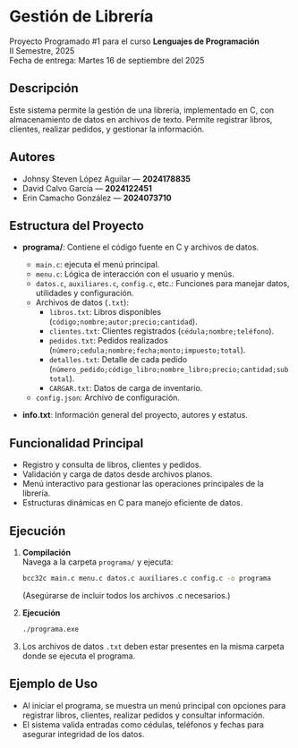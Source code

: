 # Gestión de Librería

Proyecto Programado #1 para el curso **Lenguajes de Programación**  
II Semestre, 2025  
Fecha de entrega: Martes 16 de septiembre del 2025

## Descripción

Este sistema permite la gestión de una librería, implementado en C, con almacenamiento de datos en archivos de texto. Permite registrar libros, clientes, realizar pedidos, y gestionar la información.

## Autores

- Johnsy Steven López Aguilar — **2024178835**
- David Calvo García — **2024122451**
- Erin Camacho González — **2024073710**

## Estructura del Proyecto

- **programa/**: Contiene el código fuente en C y archivos de datos.
  - `main.c`: ejecuta el menú principal.
  - `menu.c`: Lógica de interacción con el usuario y menús.
  - `datos.c`, `auxiliares.c`, `config.c`, etc.: Funciones para manejar datos, utilidades y configuración.
  - Archivos de datos (`.txt`):
    - `libros.txt`: Libros disponibles (`código;nombre;autor;precio;cantidad`).
    - `clientes.txt`: Clientes registrados (`cédula;nombre;teléfono`).
    - `pedidos.txt`: Pedidos realizados (`número;cedula;nombre;fecha;monto;impuesto;total`).
    - `detalles.txt`: Detalle de cada pedido (`número_pedido;código_libro;nombre_libro;precio;cantidad;subtotal`).
    - `CARGAR.txt`: Datos de carga de inventario.
  - `config.json`: Archivo de configuración.

- **info.txt**: Información general del proyecto, autores y estatus.

## Funcionalidad Principal

- Registro y consulta de libros, clientes y pedidos.
- Validación y carga de datos desde archivos planos.
- Menú interactivo para gestionar las operaciones principales de la librería.
- Estructuras dinámicas en C para manejo eficiente de datos.

## Ejecución

1. **Compilación**  
   Navega a la carpeta `programa/` y ejecuta:

   ```sh
   bcc32c main.c menu.c datos.c auxiliares.c config.c -o programa
   ```

   (Asegúrarse de incluir todos los archivos .c necesarios.)

2. **Ejecución**
   ```sh
   ./programa.exe
   ```

3. Los archivos de datos `.txt` deben estar presentes en la misma carpeta donde se ejecuta el programa.

## Ejemplo de Uso

- Al iniciar el programa, se muestra un menú principal con opciones para registrar libros, clientes, realizar pedidos y consultar información.
- El sistema valida entradas como cédulas, teléfonos y fechas para asegurar integridad de los datos.
